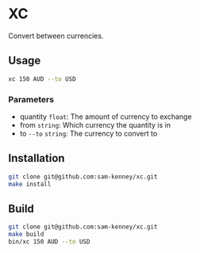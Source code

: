 # XC

Convert between currencies.

## Usage
```sh
xc 150 AUD --to USD
```

### Parameters
- quantity `float`: The amount of currency to exchange
- from `string`: Which currency the quantity is in
- to `--to` `string`: The currency to convert to

## Installation

```sh
git clone git@github.com:sam-kenney/xc.git
make install
```

## Build

```sh
git clone git@github.com:sam-kenney/xc.git
make build
bin/xc 150 AUD --to USD
```
